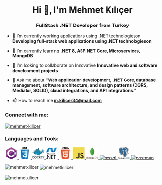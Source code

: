 <h1 align="center">Hi 👋, I'm Mehmet Kılıçer</h1>
<h3 align="center">FullStack .NET Developer from Turkey</h3>

- 🔭 I’m currently working applications using .NET technologieson **Developing full-stack web applications using .NET technologieson**

- 🌱 I’m currently learning **.NET 8, ASP.NET Core, Microservices, MongoDB**

- 👯 I’m looking to collaborate on Innovative **Innovative web and software development projects**

- 💬 Ask me about **"Web application development, .NET Core, database management, software architecture, and design patterns (CQRS, Mediator, SOLID), cloud integrations, and API integrations."**

- 📫 How to reach me **m.kilicer34@mail.com**

<h3 align="left">Connect with me:</h3>
<p align="left">
<a href="https://linkedin.com/in/mehmet-kilicer" target="blank"><img align="center" src="https://raw.githubusercontent.com/rahuldkjain/github-profile-readme-generator/master/src/images/icons/Social/linked-in-alt.svg" alt="mehmet-kilicer" height="30" width="40" /></a>
</p>

<h3 align="left">Languages and Tools:</h3>
<p align="left"> <a href="https://www.w3schools.com/cs/" target="_blank" rel="noreferrer"> <img src="https://raw.githubusercontent.com/devicons/devicon/master/icons/csharp/csharp-original.svg" alt="csharp" width="40" height="40"/> </a> <a href="https://www.w3schools.com/css/" target="_blank" rel="noreferrer"> <img src="https://raw.githubusercontent.com/devicons/devicon/master/icons/css3/css3-original-wordmark.svg" alt="css3" width="40" height="40"/> </a> <a href="https://www.docker.com/" target="_blank" rel="noreferrer"> <img src="https://raw.githubusercontent.com/devicons/devicon/master/icons/docker/docker-original-wordmark.svg" alt="docker" width="40" height="40"/> </a> <a href="https://dotnet.microsoft.com/" target="_blank" rel="noreferrer"> <img src="https://raw.githubusercontent.com/devicons/devicon/master/icons/dot-net/dot-net-original-wordmark.svg" alt="dotnet" width="40" height="40"/> </a> <a href="https://www.w3.org/html/" target="_blank" rel="noreferrer"> <img src="https://raw.githubusercontent.com/devicons/devicon/master/icons/html5/html5-original-wordmark.svg" alt="html5" width="40" height="40"/> </a> <a href="https://developer.mozilla.org/en-US/docs/Web/JavaScript" target="_blank" rel="noreferrer"> <img src="https://raw.githubusercontent.com/devicons/devicon/master/icons/javascript/javascript-original.svg" alt="javascript" width="40" height="40"/> </a> <a href="https://www.mongodb.com/" target="_blank" rel="noreferrer"> <img src="https://raw.githubusercontent.com/devicons/devicon/master/icons/mongodb/mongodb-original-wordmark.svg" alt="mongodb" width="40" height="40"/> </a> <a href="https://www.microsoft.com/en-us/sql-server" target="_blank" rel="noreferrer"> <img src="https://www.svgrepo.com/show/303229/microsoft-sql-server-logo.svg" alt="mssql" width="40" height="40"/> </a> <a href="https://www.postgresql.org" target="_blank" rel="noreferrer"> <img src="https://raw.githubusercontent.com/devicons/devicon/master/icons/postgresql/postgresql-original-wordmark.svg" alt="postgresql" width="40" height="40"/> </a> <a href="https://postman.com" target="_blank" rel="noreferrer"> <img src="https://www.vectorlogo.zone/logos/getpostman/getpostman-icon.svg" alt="postman" width="40" height="40"/> </a> </p>

<p><img align="left" src="https://github-readme-stats.vercel.app/api/top-langs?username=mehmetkilicer&show_icons=true&locale=en&layout=compact" alt="mehmetkilicer" /></p>

<p>&nbsp;<img align="center" src="https://github-readme-stats.vercel.app/api?username=mehmetkilicer&show_icons=true&locale=en" alt="mehmetkilicer" /></p>

<p><img align="center" src="https://github-readme-streak-stats.herokuapp.com/?user=mehmetkilicer&" alt="mehmetkilicer" /></p>
